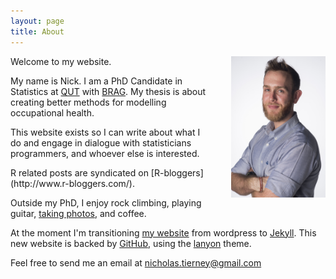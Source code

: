 ```yaml
---
layout: page
title: About
---
```



<p>
<div style="width: auto">
<img src="/assets/headshot_stars1_web.jpg" alt="Me." style="float: right; width: 30%;max-height: 30%; PADDING-LEFT: 30px"/> 
<p>

<!-- above code nabbed from http://stackoverflow.com/questions/7177881/how-can-i-put-css-and-html-code-in-the-same-file and http://support2.constantcontact.com/articles/FAQ/3637 -->

<p>Welcome to my website.</p>


<p>My name is Nick. I am a PhD Candidate in Statistics at <a href="https://www.qut.edu.au/">QUT</a> with <a href="https://bragqut.wordpress.com/">BRAG</a>. My thesis is about creating better methods for modelling occupational health. </p>

<p>This website exists so I can write about what I do and engage in dialogue with statisticians programmers, and whoever else is interested.</p> R related posts are syndicated on [R-bloggers](http://www.r-bloggers.com/).

<p>Outside my PhD, I enjoy rock climbing, playing guitar, <a href="https://www.flickr.com/photos/134851297@N04/">taking photos</a>, and coffee.</p>

<p>At the moment I'm transitioning <a href="http://njtierney.com">my website</a> from wordpress to <a href="http://jekyllrb.com/">Jekyll</a>. This new website is backed by <a href ="http://www.github.com" >GitHub</a>, using the <a href = "https://github.com/poole/lanyon" >lanyon</a> theme.

<p>Feel free to send me an email at <a href="mailto:nicholas.tierney@gmail.com">nicholas.tierney@gmail.com</a></p>

	
</p>
</div>
</p>


